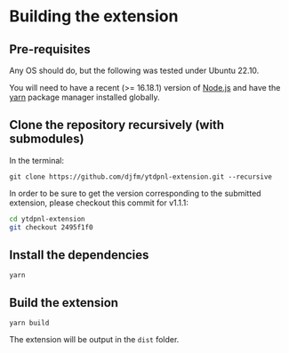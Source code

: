 # Building the extension

## Pre-requisites

Any OS should do, but the following was tested under Ubuntu 22.10.

You will need to have a recent (>= 16.18.1) version of [Node.js](https://nodejs.org/en/) and
have the [yarn](https://yarnpkg.com/) package manager installed globally.

## Clone the repository recursively (with submodules)

In the terminal:

`git clone https://github.com/djfm/ytdpnl-extension.git --recursive`

In order to be sure to get the version corresponding to the submitted extension,
please checkout this commit for v1.1.1:

```bash
cd ytdpnl-extension
git checkout 2495f1f0
```

## Install the dependencies

```
yarn
```

## Build the extension

```
yarn build
```

The extension will be output in the `dist` folder.
